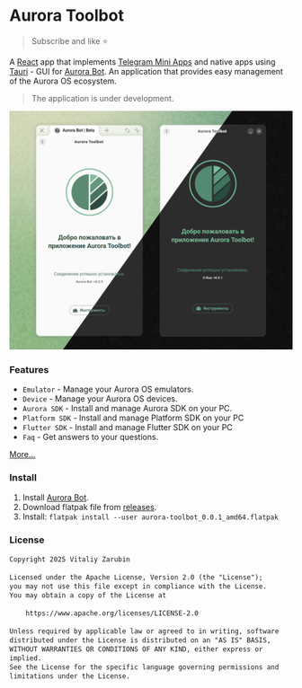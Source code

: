 # Aurora Toolbot

> Subscribe and like ⭐

A [React](https://react.dev/) app that implements [Telegram Mini Apps](https://core.telegram.org/bots/webapps) and native apps using [Tauri](https://v2.tauri.app/) - GUI for [Aurora Bot](https://github.com/keygenqt/aurora-bot). An application that provides easy management of the Aurora OS ecosystem.

> The application is under development.

![preview](data/preview.png)

### Features

- `Emulator` - Manage your Aurora OS emulators.
- `Device` - Manage your Aurora OS devices.
- `Aurora SDK` - Install and manage Aurora SDK on your PC.
- `Platform SDK` - Install and manage Platform SDK on your PC
- `Flutter SDK` - Install and manage Flutter SDK on your PC
- `Faq` - Get answers to your questions.

[More...](https://aurora-bot.keygenqt.com/book/aurora-toolbot/about.html)

### Install

1. Install [Aurora Bot](https://github.com/keygenqt/aurora-bot).
1. Download flatpak file from [releases](https://github.com/keygenqt/aurora-toolbot/releases).
2. Install: `flatpak install --user aurora-toolbot_0.0.1_amd64.flatpak`

### License

```
Copyright 2025 Vitaliy Zarubin

Licensed under the Apache License, Version 2.0 (the "License");
you may not use this file except in compliance with the License.
You may obtain a copy of the License at

    https://www.apache.org/licenses/LICENSE-2.0

Unless required by applicable law or agreed to in writing, software
distributed under the License is distributed on an "AS IS" BASIS,
WITHOUT WARRANTIES OR CONDITIONS OF ANY KIND, either express or implied.
See the License for the specific language governing permissions and
limitations under the License.
```
